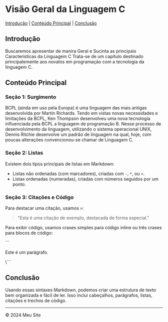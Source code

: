 # Visão Geral da Linguagem C

[Introdução](#introdução) | [Conteúdo Principal](#conteúdo-principal) | [Conclusão](#conclusão)

## Introdução

Buscaremos apresentar de manira Geral e Sucinta as principais Características da Linguagem C
Trata-se de um capítulo destinado principalemente aos novatos em programação com a tecnologia da linguagem C.

## Conteúdo Principal

### Seção 1: Surgimento

BCPL (ainda em uso pela Europa) é uma linguagem das mais antigas desenvolvida por Martin Richards.
Tendo em vistas novas necessidades e limitações da BCPL, Ken Thompson desenvolveu uma nova tecnologia influenciada pela BCPL a linguagem de programação B.
Nesse processo de desenvolvimento da linguagem, utilizando o sistema operacional UNIX, Dennis Ritchie desenvolve um padrão de linguagem na qual, hoje, com poucas alterações convencionou-se chamar de Linguagem C.


### Seção 2: Listas

Existem dois tipos principais de listas em Markdown:

- Listas não ordenadas (com marcadores), criadas com `-`, `*`, ou `+`.
- Listas ordenadas (numeradas), criadas com números seguidos por um ponto.

### Seção 3: Citações e Código

Para destacar uma citação, usamos `>`:

> "Esta é uma citação de exemplo, destacada de forma especial."

Para exibir código, usamos crases simples para código inline ou três crases para blocos de código:

\```
<p>Este é um parágrafo.</p>
\```

## Conclusão

Usando essas sintaxes Markdown, podemos criar uma estrutura de texto bem organizada e fácil de ler. Isso inclui cabeçalhos, parágrafos, listas, citações e trechos de código.

---

&copy; 2024 Meu Site